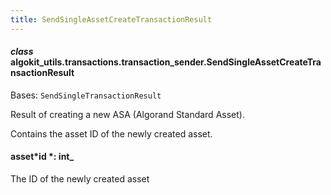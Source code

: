 ```yaml
---
title: SendSingleAssetCreateTransactionResult
---
```


#### _class_ algokit_utils.transactions.transaction_sender.SendSingleAssetCreateTransactionResult

Bases: `SendSingleTransactionResult`

Result of creating a new ASA (Algorand Standard Asset).

Contains the asset ID of the newly created asset.

#### asset*id *: int\_

The ID of the newly created asset
